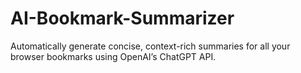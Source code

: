 # AI-Bookmark-Summarizer
Automatically generate concise, context-rich summaries for all your browser bookmarks using OpenAI’s ChatGPT API. 
